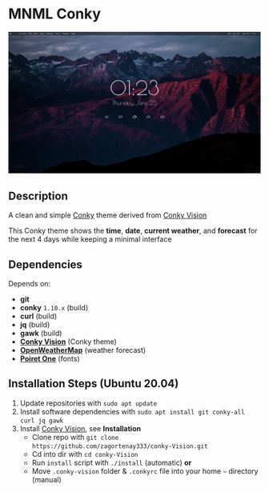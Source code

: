 # MNML Conky
![Preview](https://github.com/VaughnValle/demo/blob/master/preview.png)

## Description
A clean and simple [Conky](https://github.com/brndnmtthws/conky) theme derived from [Conky Vision](https://github.com/zagortenay333/conky-Vision)

This Conky theme shows the __time__, __date__, __current weather__, and __forecast__ for the next 4 days while keeping a minimal interface


## Dependencies
Depends on:
* __git__
* __conky__ ```1.10.x``` (build)
* __curl__ (build)
* __jq__ (build)
* __gawk__ (build)
* __[Conky Vision](https://github.com/zagortenay333/conky-Vision)__ (Conky theme)
* __[OpenWeatherMap](http://openweathermap.org)__ (weather forecast) 
* __[Poiret One](https://fonts.google.com/specimen/Poiret+One)__ (fonts)


## Installation Steps (Ubuntu 20.04)
1. Update repositories with 
```sudo apt update```
2. Install software dependencies with ```sudo apt install git conky-all curl jq gawk```
3. Install [Conky Vision](https://github.com/zagortenay333/conky-Vision), see __Installation__
   - Clone repo with ```git clone https://github.com/zagortenay333/conky-Vision.git```
   - Cd into dir with ```cd conky-Vision```
   - Run ```install``` script with ```./install``` (automatic) __or__
   - Move ```.conky-vision``` folder & ```.conkyrc``` file into your home ```~``` directory (manual)
